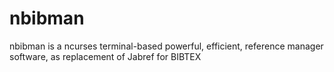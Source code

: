 # nbibman
nbibman is a ncurses terminal-based powerful, efficient, reference manager software, as replacement of Jabref for BIBTEX 
